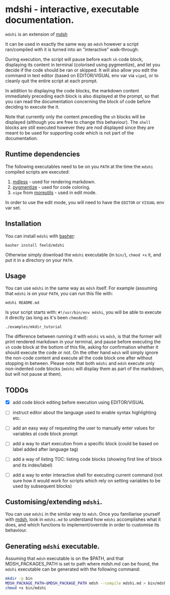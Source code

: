 # mdshi - interactive, executable documentation.

`mdshi` is an extension of [mdsh](https://github.com/bashup/mdsh)

It can be used in exactly the same way as `mdsh` however a script ran/compiled
with it is turned into an "interactive" walk-through.

During execution, the script will pause before each `sh` code block, displaying
its content in terminal (colorised using pygmentize), and let you decide if
the code should be ran or skipped. It will also allow you edit the command in
text editor (based on EDITOR/VISUAL env var via `vipe`), or to cleanly quit the
entire script at each prompt.

In addition to displaying the code blocks, the markdown content immediately
preceding each block is also displayed at the prompt, so that you can read the
documentation concerning the block of code before deciding to execute the it.

Note that currently only the content preceding the `sh` blocks will be displayed
(although you are free to change this behaviour). The `shell` blocks are still
executed however they are nod displayed since they are meant to be used for
supporting code which is not part of the documentation.


## Runtime dependencies

The following executables need to be on you `PATH` at the time the `mdshi`
compiled scripts are executed:

1. [mdless](https://github.com/ttscoff/mdless) - used for rendering markdown.
2. [pygmentize](http://pygments.org/) - used for code coloring.
3. `vipe` from [moreutils](https://joeyh.name/code/moreutils/) - used in edit
  mode.

In order to use the edit mode, you will need to have the `EDITOR` or `VISUAL`
env var set.


## Installation

You can install `mdshi` with [basher](https://github.com/basherpm/basher):

  ```shell
  basher install feeld/mdshi
  ```

Otherwise simply download the `mdshi` executable (in `bin/`), `chmod +x` it, and
put it in a directory on your `PATH`.


## Usage

You can use `mdshi` in the same way as `mdsh` itself. For example (assuming that
`mdshi` is on your `PATH`, you can run this file with:

  ```shell
  mdshi README.md
  ```

Is your script starts with: `#!/usr/bin/env mdshi`, you will be able to execute
it directly (as long as it's been `chmoded`):

  ```shell
  ./examples/mkdir_tutorial
  ```

The difference between running it with `mdshi` vs `mdsh`, is that the former
will print rendered markdown in your terminal, and pause before executing the
`sh` code block at the bottom of this file, asking for confirmation whether
it should execute the code or not. On the other hand `mdsh` will simply ignore
the non-code content and execute all the code block one after without stopping
in between. Please note that both `mdshi` and `mdsh` execute only non-indented
code blocks (`mdshi` will display them as part of the markdown, but will not
pause at them).


## TODOs

- [x] add code block editing before execution using EDITOR/VISUAL
- [ ] instruct editor about the language used to enable syntax highlighting etc.
- [ ] add an easy way of requesting the user to manually enter values for
  variables at code block prompt
- [ ] add a way to start execution from a specific block (could be based on
  label added after language tag)
- [ ] add a way of listing TOC: listing code blocks (showing first line of block
  and its index/label)
- [ ] add a way to enter interactive shell for executing current command (not
  sure how it would work for scripts which rely on setting variables to be used
  by subsequent blocks)


## Customising/extending `mdshi`.

You can use `mdshi` in the similar way to `mdsh`. Once you familiarise yourself
with [mdsh](https://github.com/bashup/mdsh), look in `mdshi.md` to understand
how `mdshi` accomplishes what it does, and which functions to implement/override
in order to customise its behaviour.


## Generating `mdshi` executable.

Assuming that `mdsh` executable is on the $PATH, and that MDSH_PACKAGES_PATH is
set to path where mdsh.md can be found, the `mdshi` executable can be generated
with the following command:

```sh
mkdir -p bin
MDSH_PACKAGE_PATH=$MDSH_PACKAGE_PATH mdsh --compile mdshi.md > bin/mdshi
chmod +x bin/mdshi
```
